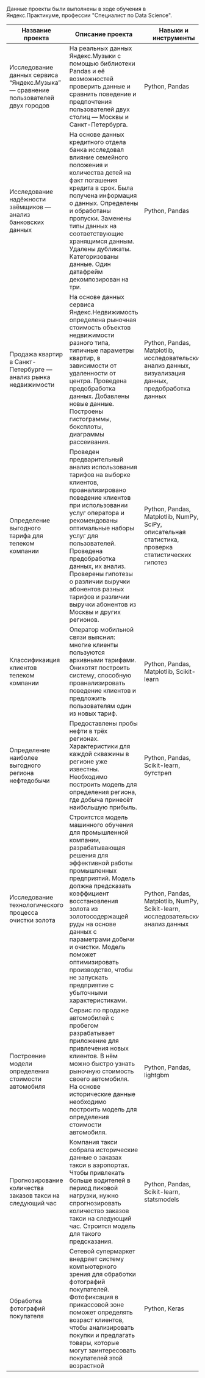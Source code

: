 Данные проекты были выполнены в ходе обучения в Яндекс.Практикуме, профессии  "Специалист по Data Science".  

Название проекта | Описание проекта | Навыки и инструменты | Папка проекта
-----------------------------|-----------------------------|-----------------------------|-----------------------------|
 Исследование данных сервиса “Яндекс.Музыка” — сравнение пользователей двух городов | На реальных данных Яндекс.Музыки c помощью библиотеки Pandas и её возможностей проверить данные и сравнить поведение и предпочтения пользователей двух столиц — Москвы и Санкт-Петербурга. | Python, Pandas | music_of_the_big_cities
Исследование надёжности заёмщиков — анализ банковских данных | На основе данных кредитного отдела банка исследовал влияние семейного положения и количества детей на факт погашения кредита в срок. Была получена информация о данных. Определены и обработаны пропуски. Заменены типы данных на соответствующие хранящимся данным. Удалены дубликаты. Категоризованы данные. Один датафрейм декомпозирован на три. | Python, Pandas | analyse_for_bank 
Продажа квартир в Санкт-Петербурге — анализ рынка недвижимости | На основе данных сервиса Яндекс.Недвижимость определена рыночная стоимость объектов недвижимости разного типа, типичные параметры квартир, в зависимости от удаленности от центра. Проведена предобработка данных. Добавлены новые данные. Построены гистограммы, боксплоты, диаграммы рассеивания. | Python, Pandas, Matplotlib, исследовательский анализ данных, визуализация данных, предобработка данных | real_estate_market_analysis
Определение выгодного тарифа для телеком компании | Проведен предварительный анализ использования тарифов на выборке клиентов, проанализировано поведение клиентов при использовании услуг оператора и рекомендованы оптимальные наборы услуг для пользователей. Проведена предобработка данных, их анализ. Проверены гипотезы о различии выручки абонентов разных тарифов и различии выручки абонентов из Москвы и других регионов. | Python, Pandas, Matplotlib, NumPy, SciPy, описательная статистика, проверка статистических гипотез | analyse_for_ telecom_company
Классификаиция клиентов телеком компании | Оператор мобильной связи выяснил: многие клиенты пользуются архивными тарифами. Онихотят построить систему, способную проанализировать поведение клиентов и предложить пользователям один из новых тариф. | Python, Pandas, Matplotlib, Scikit-learn | tariff_recommendations
Определение наиболее выгодного региона нефтедобычи | Предоставлены пробы нефти в трёх регионах. Характеристики для каждой скважины в регионе уже известны. Необходимо построить модель для определения региона, где добыча принесёт наибольшую прибыль.| Python, Pandas, Scikit-learn, бутстреп | determining_oil_production
Исследование технологического процесса очистки золота | Строитстся модель машинного обучения для промышленной компании, разрабатывающая решения для эффективной работы промышленных предприятий. Модель должна предсказать коэффициент восстановления золота из золотосодержащей руды на основе данных с параметрами добычи и очистки. Модель поможет оптимизировать производство, чтобы не запускать предприятие с убыточными характеристиками. | Python, Pandas, Matplotlib, NumPy, Scikit-learn, исследовательский анализ данных | gold_purification_analysis
Построение модели определения стоимости автомобиля | Сервис по продаже автомобилей с пробегом  разрабатывает приложение для привлечения новых клиентов. В нём можно быстро узнать рыночную стоимость своего автомобиля. На основе исторические данные необходимо построить модель для определения стоимости автомобиля. | Python, Pandas, lightgbm | determining_price_car
Прогнозирование количества заказов такси на следующий час | Компания такси собрала исторические данные о заказах такси в аэропортах. Чтобы привлекать больше водителей в период пиковой нагрузки, нужно спрогнозировать количество заказов такси на следующий час. Строится модель для такого предсказания. | Python, Pandas, Scikit-learn, statsmodels | prediction_number_orders_taxi
Обработка фотографий покупателя | Cетевой супермаркет внедряет систему компьютерного зрения для обработки фотографий покупателей. Фотофиксация в прикассовой зоне поможет определять возраст клиентов, чтобы анализировать покупки и предлагать товары, которые могут заинтересовать покупателей этой возрастной | Python, Keras | CV_photo_processing

